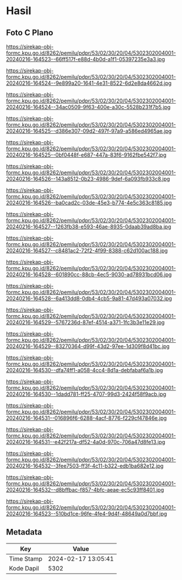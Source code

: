 # Hasil

## Foto C Plano

https://sirekap-obj-formc.kpu.go.id/8262/pemilu/pdpr/53/02/30/20/04/5302302004001-20240216-164523--66ff517f-e88d-4b0d-a1f1-05397235e3a3.jpg

https://sirekap-obj-formc.kpu.go.id/8262/pemilu/pdpr/53/02/30/20/04/5302302004001-20240216-164524--9e899a20-1641-4e31-8522-6d2e8da4662d.jpg

https://sirekap-obj-formc.kpu.go.id/8262/pemilu/pdpr/53/02/30/20/04/5302302004001-20240216-164524--34ac0509-9f63-400e-a30c-5528b231f7b5.jpg

https://sirekap-obj-formc.kpu.go.id/8262/pemilu/pdpr/53/02/30/20/04/5302302004001-20240216-164525--d386e307-09d2-497f-97a9-a586ed4965ae.jpg

https://sirekap-obj-formc.kpu.go.id/8262/pemilu/pdpr/53/02/30/20/04/5302302004001-20240216-164525--0bf0448f-e687-447a-83f6-9162fbe542f7.jpg

https://sirekap-obj-formc.kpu.go.id/8262/pemilu/pdpr/53/02/30/20/04/5302302004001-20240216-164526--143a8512-0b23-4986-9def-6a093fb933c8.jpg

https://sirekap-obj-formc.kpu.go.id/8262/pemilu/pdpr/53/02/30/20/04/5302302004001-20240216-164526--ba0cad2c-03de-45e3-b774-4e5c363c8185.jpg

https://sirekap-obj-formc.kpu.go.id/8262/pemilu/pdpr/53/02/30/20/04/5302302004001-20240216-164527--1263fb38-e593-46ae-8935-0daab39ad8ba.jpg

https://sirekap-obj-formc.kpu.go.id/8262/pemilu/pdpr/53/02/30/20/04/5302302004001-20240216-164527--c8481ac2-72f2-4f99-8388-c62d100ac188.jpg

https://sirekap-obj-formc.kpu.go.id/8262/pemilu/pdpr/53/02/30/20/04/5302302004001-20240216-164528--601890cc-88cb-4ec5-9030-ad78931bcd06.jpg

https://sirekap-obj-formc.kpu.go.id/8262/pemilu/pdpr/53/02/30/20/04/5302302004001-20240216-164528--6a413dd8-0db4-4cb5-9a81-47d493a07032.jpg

https://sirekap-obj-formc.kpu.go.id/8262/pemilu/pdpr/53/02/30/20/04/5302302004001-20240216-164529--5767236d-87ef-4514-a371-1fc3b3e11e29.jpg

https://sirekap-obj-formc.kpu.go.id/8262/pemilu/pdpr/53/02/30/20/04/5302302004001-20240216-164529--83270364-d99f-43d2-97ee-1d309f8d41bc.jpg

https://sirekap-obj-formc.kpu.go.id/8262/pemilu/pdpr/53/02/30/20/04/5302302004001-20240216-164530--dfa74ff1-a058-4cc4-8d1a-debfabaf6a1b.jpg

https://sirekap-obj-formc.kpu.go.id/8262/pemilu/pdpr/53/02/30/20/04/5302302004001-20240216-164530--1dadd781-ff25-4707-99d3-2424f58f9acb.jpg

https://sirekap-obj-formc.kpu.go.id/8262/pemilu/pdpr/53/02/30/20/04/5302302004001-20240216-164531--016896f6-6288-4acf-8776-f229cf47846e.jpg

https://sirekap-obj-formc.kpu.go.id/8262/pemilu/pdpr/53/02/30/20/04/5302302004001-20240216-164531--e42f217a-df52-4a0d-970c-706a47d8fe13.jpg

https://sirekap-obj-formc.kpu.go.id/8262/pemilu/pdpr/53/02/30/20/04/5302302004001-20240216-164532--3fee7503-ff3f-4c11-b322-edb1ba682e12.jpg

https://sirekap-obj-formc.kpu.go.id/8262/pemilu/pdpr/53/02/30/20/04/5302302004001-20240216-164532--d8bffbac-f857-4bfc-aeae-ec5c93ff8401.jpg

https://sirekap-obj-formc.kpu.go.id/8262/pemilu/pdpr/53/02/30/20/04/5302302004001-20240216-164523--510bd1ce-96fe-4fe4-9d4f-48649a0d7bbf.jpg


## Metadata

| Key        | Value               |
| ---------- | ------------------- |
| Time Stamp | 2024-02-17 13:05:41 |
| Kode Dapil | 5302                |



